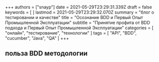 +++
authors = ["snayp"]
date = 2021-05-29T23:29:31.339Z
draft = false
keywords = [ ]
lastmod = 2021-05-29T23:29:32.070Z
summary = "блог о тестировании и качестве"
title = "Осознание BDD и Первый Опыт Промышленной Эксплуатации"
subtitle = "Принятие профита от BDD подхода и Первый Опыт Промышленной Эксплуатации"
categories = [ "онлайн", "тестирование", "технологии" ]
tags = [ "API", "BDD", "cucumber", "Java", "QA" ]
+++

## польза BDD методологии

